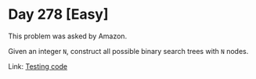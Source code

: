 # Day 278 \[Easy\]

This problem was asked by Amazon.

Given an integer `N`, construct all possible binary search trees with `N` nodes.

Link: [Testing code](../../../../test/kotlin/dcp/day278/day278.kt)